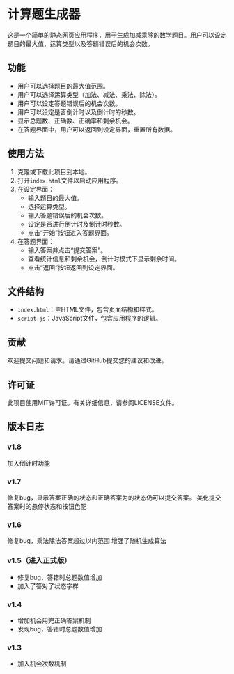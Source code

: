 # 计算题生成器

这是一个简单的静态网页应用程序，用于生成加减乘除的数学题目。用户可以设定题目的最大值、运算类型以及答题错误后的机会次数。

## 功能

- 用户可以选择题目的最大值范围。
- 用户可以选择运算类型（加法、减法、乘法、除法）。
- 用户可以设定答题错误后的机会次数。
- 用户可以设定是否倒计时以及倒计时的秒数。
- 显示总题数、正确数、正确率和剩余机会。
- 在答题界面中，用户可以返回到设定界面，重置所有数据。

## 使用方法

1. 克隆或下载此项目到本地。
2. 打开`index.html`文件以启动应用程序。
3. 在设定界面：
   - 输入题目的最大值。
   - 选择运算类型。
   - 输入答题错误后的机会次数。
   - 设定是否进行倒计时及倒计时秒数。
   - 点击“开始”按钮进入答题界面。
4. 在答题界面：
   - 输入答案并点击“提交答案”。
   - 查看统计信息和剩余机会，倒计时模式下显示剩余时间。
   - 点击“返回”按钮返回到设定界面。

## 文件结构

- `index.html`：主HTML文件，包含页面结构和样式。
- `script.js`：JavaScript文件，包含应用程序的逻辑。

## 贡献

欢迎提交问题和请求。请通过GitHub提交您的建议和改进。

## 许可证

此项目使用MIT许可证。有关详细信息，请参阅LICENSE文件。 

## 版本日志

### v1.8
加入倒计时功能

### v1.7
修复bug，显示答案正确的状态和正确答案为的状态仍可以提交答案。
美化提交答案时的悬停状态和按钮色配

### v1.6
修复bug，乘法除法答案超过以内范围
增强了随机生成算法

### v1.5（进入正式版）
- 修复bug，答错时总题数值增加
- 加入了答对了状态字样

### v1.4
- 增加机会用完正确答案机制
- 发现bug，答错时总题数值增加

### v1.3
- 加入机会次数机制
